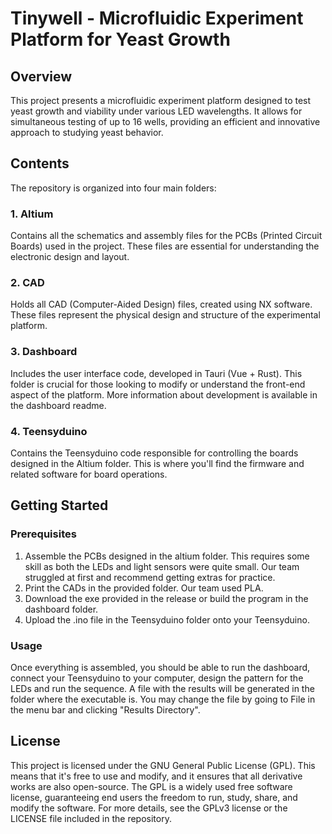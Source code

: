 # Tinywell - Microfluidic Experiment Platform for Yeast Growth

## Overview

This project presents a microfluidic experiment platform designed to test yeast growth and viability under various LED wavelengths. It allows for simultaneous testing of up to 16 wells, providing an efficient and innovative approach to studying yeast behavior.

## Contents

The repository is organized into four main folders:

### 1. Altium

Contains all the schematics and assembly files for the PCBs (Printed Circuit Boards) used in the project. These files are essential for understanding the electronic design and layout.

### 2. CAD

Holds all CAD (Computer-Aided Design) files, created using NX software. These files represent the physical design and structure of the experimental platform.

### 3. Dashboard

Includes the user interface code, developed in Tauri (Vue + Rust). This folder is crucial for those looking to modify or understand the front-end aspect of the platform. More information about development is available in the dashboard readme.

### 4. Teensyduino

Contains the Teensyduino code responsible for controlling the boards designed in the Altium folder. This is where you'll find the firmware and related software for board operations.

## Getting Started

### Prerequisites

1. Assemble the PCBs designed in the altium folder. This requires some skill as both the LEDs and light sensors were quite small. Our team struggled at first and recommend getting extras for practice.
2. Print the CADs in the provided folder. Our team used PLA.
3. Download the exe provided in the release or build the program in the dashboard folder.
4. Upload the .ino file in the Teensyduino folder onto your Teensyduino.

### Usage

Once everything is assembled, you should be able to run the dashboard, connect your Teensyduino to your computer, design the pattern for the LEDs and run the sequence.
A file with the results will be generated in the folder where the executable is. You may change the file by going to File in the menu bar and clicking "Results Directory".

## License

This project is licensed under the GNU General Public License (GPL). This means that it's free to use and modify, and it ensures that all derivative works are also open-source. The GPL is a widely used free software license, guaranteeing end users the freedom to run, study, share, and modify the software.
For more details, see the GPLv3 license or the LICENSE file included in the repository.
